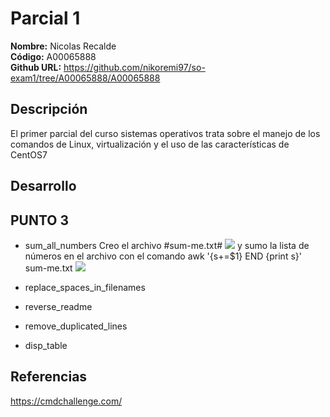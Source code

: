 # Parcial 1

**Nombre:** Nicolas Recalde   
**Código:** A00065888  
**Github URL:**  https://github.com/nikoremi97/so-exam1/tree/A00065888/A00065888

## Descripción

El primer parcial del curso sistemas operativos trata sobre el manejo de los comandos de Linux, virtualización y el uso de las características de CentOS7

## Desarrollo

## PUNTO 3

  * sum_all_numbers
 Creo el archivo #sum-me.txt#
   ![][1]
   y sumo la lista de números en el archivo con el comando awk '{s+=$1} END {print s}' sum-me.txt
   ![][2]
  * replace_spaces_in_filenames
  
  * reverse_readme
  
  * remove_duplicated_lines
  
  * disp_table
  

## Referencias

https://cmdchallenge.com/

[1]: images/sum-me.JPG
[2]: images/sum-me-sol.JPG
